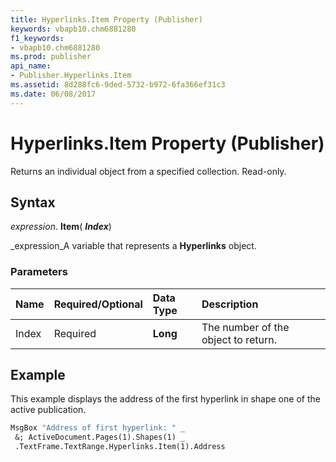 ```yaml
---
title: Hyperlinks.Item Property (Publisher)
keywords: vbapb10.chm6881280
f1_keywords:
- vbapb10.chm6881280
ms.prod: publisher
api_name:
- Publisher.Hyperlinks.Item
ms.assetid: 8d288fc6-9ded-5732-b972-6fa366ef31c3
ms.date: 06/08/2017
---
```



# Hyperlinks.Item Property (Publisher)

Returns an individual object from a specified collection. Read-only.


## Syntax

 _expression_. **Item**( **_Index_**)

 _expression_A variable that represents a  **Hyperlinks** object.


### Parameters



|**Name**|**Required/Optional**|**Data Type**|**Description**|
|:-----|:-----|:-----|:-----|
|Index|Required| **Long**|The number of the object to return.|

## Example

This example displays the address of the first hyperlink in shape one of the active publication.


```vb
MsgBox "Address of first hyperlink: " _ 
 &; ActiveDocument.Pages(1).Shapes(1) _ 
 .TextFrame.TextRange.Hyperlinks.Item(1).Address
```


